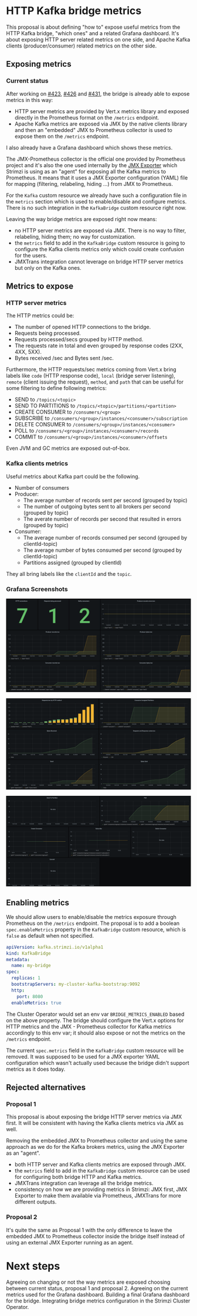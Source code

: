 # HTTP Kafka bridge metrics

This proposal is about defining "how to" expose useful metrics from the HTTP Kafka bridge, "which ones" and a related Grafana dashboard.
It's about exposing HTTP server related metrics on one side, and Apache Kafka clients (producer/consumer) related metrics on the other side.

## Exposing metrics

### Current status

After working on [#423](https://github.com/strimzi/strimzi-kafka-bridge/pull/423), [#426](https://github.com/strimzi/strimzi-kafka-bridge/pull/426) and [#431](https://github.com/strimzi/strimzi-kafka-bridge/pull/431), the bridge is already able to expose metrics in this way:

* HTTP server metrics are provided by Vert.x metrics library and exposed directly in the Prometheus format on the `/metrics` endpoint.
* Apache Kafka metrics are exposed via JMX by the native clients library and then an "embedded" JMX to Prometheus collector is used to expose them on the `/metrics` endpoint.

I also already have a Grafana dashboard which shows these metrics.

The JMX-Prometheus collector is the official one provided by Prometheus project and it's also the one used internally by the [JMX Exporter](https://github.com/prometheus/jmx_exporter) which Strimzi is using as an "agent" for exposing all the Kafka metrics to Prometheus.
It means that it uses a JMX Exporter configuration (YAML) file for mapping (filtering, relabeling, hiding ...) from JMX to Prometheus.

For the `Kafka` custom resource we already have such a configuration file in the `metrics` section which is used to enable/disable and configure metrics.
There is no such integration in the `KafkaBridge` custom resource right now.

Leaving the way bridge metrics are exposed right now means:

* no HTTP server metrics are exposed via JMX. There is no way to filter, relabeling, hiding them; no way for customization.
* the `metrics` field to add in the `KafkaBridge` custom resource is going to configure the Kafka clients metrics only which could create confusion for the users.
* JMXTrans integration cannot leverage on bridge HTTP server metrics but only on the Kafka ones.

## Metrics to expose

### HTTP server metrics

The HTTP metrics could be:

* The number of opened HTTP connections to the bridge.
* Requests being processed.
* Requests processed/secs grouped by HTTP method.
* The requests rate in total and even grouped by response codes (2XX, 4XX, 5XX).
* Bytes received /sec and Bytes sent /sec.

Furthermore, the HTTP requests/sec metrics coming from Vert.x bring labels like `code` (HTTP response code), `local` (bridge server listening), `remote` (client issuing the request), `method`, and `path` that can be useful for some filtering to define following metrics:

* SEND to `/topics/<topic>`
* SEND TO PARTITIONS to `/topics/<topic>/partitions/<partition>`
* CREATE CONSUMER to `/consumers/<group>`
* SUBSCRIBE to `/consumers/<group>/instances/<consumer>/subscription`
* DELETE CONSUMER to `/consumers/<group>/instances/<consumer>`
* POLL to `/consumers/<group>/instances/<consumer>/records`
* COMMIT to `/consumers/<group>/instances/<consumer>/offsets`

Even JVM and GC metrics are exposed out-of-box.

### Kafka clients metrics

Useful metrics about Kafka part could be the following.

* Number of consumers
* Producer:
    * The average number of records sent per second (grouped by topic)
    * The number of outgoing bytes sent to all brokers per second (grouped by topic)
    * The averate number of records per second that resulted in errors (grouped by topic)
* Consumer:
    * The average number of records consumed per second (grouped by clientId-topic)
    * The average number of bytes consumed per second (grouped by clientId-topic)
    * Partitions assigned (grouped by clientId)

They all bring labels like the `clientId` and the `topic`.

### Grafana Screenshots

![Metrics 01](/images/005-http-bridge-metrics/metrics_01.png)

![Metrics 02](/images/005-http-bridge-metrics/metrics_02.png)

![Metrics 03](/images/005-http-bridge-metrics/metrics_03.png)

## Enabling metrics

We should allow users to enable/disable the metrics exposure through Prometheus on the `/metrics` endpoint.
The proposal is to add a boolean `spec.enableMetrics` property in the `KafkaBridge` custom resource, which is `false` as default when not specified.

```yaml
apiVersion: kafka.strimzi.io/v1alpha1
kind: KafkaBridge
metadata:
  name: my-bridge
spec:
  replicas: 1
  bootstrapServers: my-cluster-kafka-bootstrap:9092
  http:
    port: 8080
  enableMetrics: true
```

The Cluster Operator would set an env var `BRIDGE_METRICS_ENABLED` based on the above property.
The bridge should configure the Vert.x options for HTTP metrics and the JMX - Prometheus collector for Kafka metrics accordingly to this env var; it should also expose or not the metrics on the `/metrics` endpoint.

The current `spec.metrics` field in the `KafkaBridge` custom resource will be removed.
It was supposed to be used for a JMX exporter YAML configuration which wasn't actually used because the bridge didn't support metrics as it does today.

## Rejected alternatives

### Proposal 1

This proposal is about exposing the bridge HTTP server metrics via JMX first.
It will be consistent with having the Kafka clients metrics via JMX as well.

Removing the embedded JMX to Prometheus collector and using the same approach as we do for the Kafka brokers metrics, using the JMX Exporter as an "agent".

* both HTTP server and Kafka clients metrics are exposed through JMX.
* the `metrics` field to add in the `KafkaBridge` custom resource can be used for configuring both bridge HTTP and Kafka metrics.
* JMXTrans integration can leverage all the bridge metrics.
* consistency on how we are providing metrics in Strimzi: JMX first, JMX Exporter to make them available via Prometheus, JMXTrans for more different outputs.

### Proposal 2

It's quite the same as Proposal 1 with the only difference to leave the embedded JMX to Prometheus collector inside the bridge itself instead of using an external JMX Exporter running as an agent.

# Next steps

Agreeing on changing or not the way metrics are exposed choosing between current status, proposal 1 and proposal 2.
Agreeing on the current metrics used for the Grafana dashboard.
Building a final Grafana dashboard for the bridge.
Integrating bridge metrics configuration in the Strimzi Cluster Operator.
